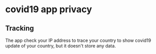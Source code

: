 # covid19 app privacy

## Tracking
The app check your IP address to trace your country to show covid19 update of your country, but it doesn't store any data.

